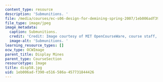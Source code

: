 ```yaml
---
content_type: resource
description: 'Submunitions. '
file: /media/courses/ec-s06-design-for-demining-spring-2007/1eb006adf390e516586a457731844426_disp58.jpg
file_type: image/jpeg
image_metadata:
  caption: Submunitions.
  credit: 'Credit: Image courtesy of MIT OpenCourseWare, course staff, and students.'
  image-alt: 'Submunitions. '
learning_resource_types: []
ocw_type: OCWImage
parent_title: Display Mines
parent_type: CourseSection
resourcetype: Image
title: disp58.jpg
uid: 1eb006ad-f390-e516-586a-457731844426
---
```

